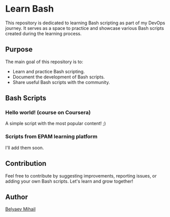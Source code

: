 # Learn Bash

This repository is dedicated to learning Bash scripting as part of my DevOps journey. It serves as a space to practice and showcase various Bash scripts created during the learning process.

## Purpose

The main goal of this repository is to:

- Learn and practice Bash scripting.
- Document the development of Bash scripts.
- Share useful Bash scripts with the community.

## Bash Scripts

### Hello world! (course on Coursera)

A simple script with the most popular content! ;)

### Scripts from EPAM learning platform

I'll add them soon.

## Contribution

Feel free to contribute by suggesting improvements, reporting issues, or adding your own Bash scripts. Let's learn and grow together!

## Author

[Belyaev Mihail](https://github.com/MikhailVBelyaev)
